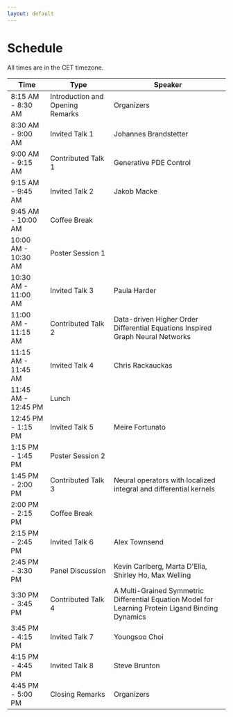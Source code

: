 ```yaml
---
layout: default
---
```


# Schedule

All times are in the CET timezone. 

| Time                | Type                          | Speaker                                                                                                     |
| ------------------- | ----------------------------- | --------------------------------------------------------------------------------------------------------- |
| 8:15 AM - 8:30 AM | Introduction and Opening Remarks                          | Organizers                                                                                          |
| 8:30 AM - 9:00 AM | Invited Talk 1              | Johannes Brandstetter                                                                                 |
| 9:00 AM - 9:15 AM | Contributed Talk 1             | Generative PDE Control                                                                                          |
| 9:15 AM - 9:45 AM | Invited Talk 2        | Jakob Macke                                                                     |
| 9:45 AM - 10:00 AM | Coffee Break                 |                                                                                               |
| 10:00 AM - 10:30 AM | Poster Session 1                  |                                                                                           |
| 10:30 AM - 11:00 AM | Invited Talk 3                    | Paula Harder                                                                                             |
| 11:00 AM - 11:15 AM | Contributed Talk  2      | Data-driven Higher Order Differential Equations Inspired Graph Neural Networks                             |
| 11:15 AM - 11:45 AM | Invited Talk 4                    | Chris Rackauckas                                  |
| 11:45 AM - 12:45 PM | Lunch                     |  |
| 12:45 PM - 1:15 PM | Invited Talk  5                  | Meire Fortunato                                             |
| 1:15 PM - 1:45 PM | Poster Session 2                 |                                                                            |
| 1:45 PM - 2:00 PM | Contributed Talk 3 | Neural operators with localized integral and differential kernels                                                                                     |
| 2:00 PM - 2:15 PM | Coffee Break                    |                                                                                                 |
| 2:15 PM - 2:45 PM | Invited Talk 6      | Alex Townsend                                                                   |
| 2:45 PM - 3:30 PM | Panel Discussion                     | Kevin Carlberg, Marta D'Elia, Shirley Ho, Max Welling                                                                            |
| 3:30 PM - 3:45 PM | Contributed Talk 4                   |  A Multi-Grained Symmetric Differential Equation Model for Learning Protein Ligand Binding Dynamics                                        |
| 3:45 PM - 4:15 PM | Invited Talk 7                    | Youngsoo Choi                                     |
| 4:15 PM - 4:45 PM | Invited Talk 8                    | Steve Brunton                |
| 4:45 PM - 5:00 PM | Closing Remarks                          | Organizers                                                                                           |
